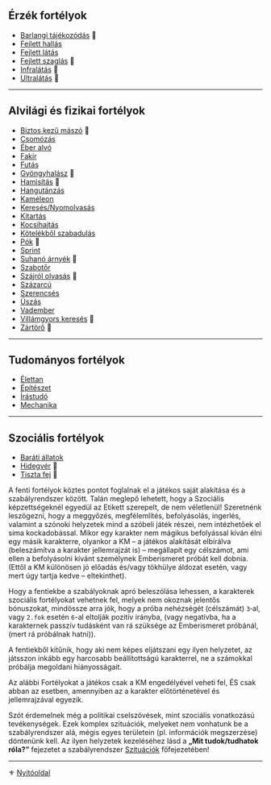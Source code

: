 ## Érzék fortélyok

<!-- tag: erzek__fortely -->

- [Barlangi tájékozódás](fortelyok.erzekek/barlangi_tajekozodas.md) 🔺
- [Fejlett hallás](fortelyok.erzekek/fejlett_hallas.md)
- [Fejlett látás](fortelyok.erzekek/fejlett_latas.md)
- [Fejlett szaglás](fortelyok.erzekek/fejlett_szaglas.md) 🔺
- [Infralátás](fortelyok.erzekek/infralatas.md) 🔺
- [Ultralátás](fortelyok.erzekek/ultralatas.md) 🔺

---
## Alvilági és fizikai fortélyok

<!-- tag: alvilagi__fizikai__fortely -->

- [Biztos kezű mászó](fortelyok.altalanos/biztos_kezu_maszo.md) 🔺
- [Csomózás](fortelyok.altalanos/csomozas.md)
- [Éber alvó](fortelyok.altalanos/eber_alvo.md)
- [Fakír](fortelyok.altalanos/fakir.md)
- [Futás](fortelyok.altalanos/futas.md)
- [Gyöngyhalász](fortelyok.altalanos/gyongyhalasz.md) 🔺
- [Hamisítás](fortelyok.altalanos/hamisitas.md) 🔺
- [Hangutánzás](fortelyok.altalanos/hangutanzas.md)
- [Kaméleon](fortelyok.altalanos/kameleon.md)
- [Keresés/Nyomolvasás](fortelyok.altalanos/kereses_nyomolvasas.md)
- [Kitartás](fortelyok.altalanos/kitartas.md)
- [Kocsihajtás](fortelyok.altalanos/kocsihajtas.md)
- [Kötelékből szabadulás](fortelyok.altalanos/kotelekbol_szabadulas.md)
- [Pók](fortelyok.altalanos/pok.md) 🔺
- [Sprint](fortelyok.altalanos/sprint.md)
- [Suhanó árnyék](fortelyok.altalanos/suhano_arnyek.md) 🔺
- [Szabotőr](fortelyok.altalanos/szabotor.md)
- [Szájról olvasás](fortelyok.altalanos/szajrol_olvasas.md) 🔺
- [Százarcú](fortelyok.altalanos/szazarcu.md)
- [Szerencsés](fortelyok.altalanos/szerencses.md)
- [Úszás](fortelyok.altalanos/uszas.md)
- [Vadember](fortelyok.altalanos/vadember.md)
- [Villámgyors keresés](fortelyok.altalanos/villamgyors.kereses.md) 🔺
- [Zártörő](fortelyok.altalanos/zartoro.md) 🔺

---
## Tudományos fortélyok

<!-- tag: tudomanyos__fortely -->

- [Élettan](fortelyok.altalanos/elettan.md)
- [Építészet](fortelyok.altalanos/epiteszet.md)
- [Írástudó](fortelyok.altalanos/irastudo.md)
- [Mechanika](fortelyok.altalanos/mechanika.md)

---
## Szociális fortélyok

<!-- tag: szocialis__fortely -->

- [Baráti állatok](fortelyok.altalanos/barati_allatok.md)
- [Hidegvér](fortelyok.altalanos/hidegver.md) 🔺
- [Tiszta fej](fortelyok.altalanos/tiszta_fej.md) 🔺

A fenti fortélyok köztes pontot foglalnak el a játékos saját alakítása és a szabályrendszer között. Talán meglepő lehetett, hogy a Szociális képzettségeknél egyedül az Etikett szerepelt, de nem véletlenül! Szeretnénk leszögezni, hogy a meggyőzés, megfélemlítés, befolyásolás, ingerlés, valamint a szónoki helyzetek mind a szóbeli játék részei, nem intézhetőek el sima kockadobással. Mikor egy karakter nem mágikus befolyással kíván élni egy másik karakterre, olyankor a KM – a játékos alakítását elbírálva (beleszámítva a karakter jellemrajzát is) – megállapít egy célszámot, ami ellen a befolyásolni kívánt személynek Emberismeret próbát kell dobnia. (Ettől a KM különösen jó előadás és/vagy tökhülye áldozat esetén, vagy mert úgy tartja kedve – eltekinthet).

Hogy a fentiekbe a szabályoknak apró beleszólása lehessen, a karakterek szociális fortélyokat vehetnek fel, melyek nem okoznak jelentős bónuszokat, mindössze arra jók, hogy a próba nehézségét (célszámát) `3`‑al, vagy `2.fok` esetén `6`-al eltolják pozitív irányba, (vagy negatívba, ha a karakternek passzív tudásként van rá szüksége az Emberismeret próbánál, (mert rá próbálnak hatni)).

A fentiekből kitűnik, hogy aki nem képes eljátszani egy ilyen helyzetet, az játsszon inkább egy harcosabb beállítottságú karakterrel, ne a számokkal próbálja megoldani hiányosságait.

Az alábbi Fortélyokat a játékos csak a KM engedélyével veheti fel, ÉS csak abban az esetben, amennyiben az a karakter előtörténetével és jellemrajzával egyezik.

Szót érdemelnek még a politikai cselszövések, mint szociális vonatkozású tevékenységek. Ezek komplex szituációk, melyeket nem vonhatunk be a szabályrendszer alá, mégis egyes területein (pl. információk megszerzése) döntenünk kell. Az ilyen helyzetek kezeléséhez lásd a **„Mit tudok/tudhatok róla?”** fejezetet a szabályrendszer [Szituációk](150_szituaciok.md) főfejezetében!

---

⚜️ [Nyitóoldal](start.md)
